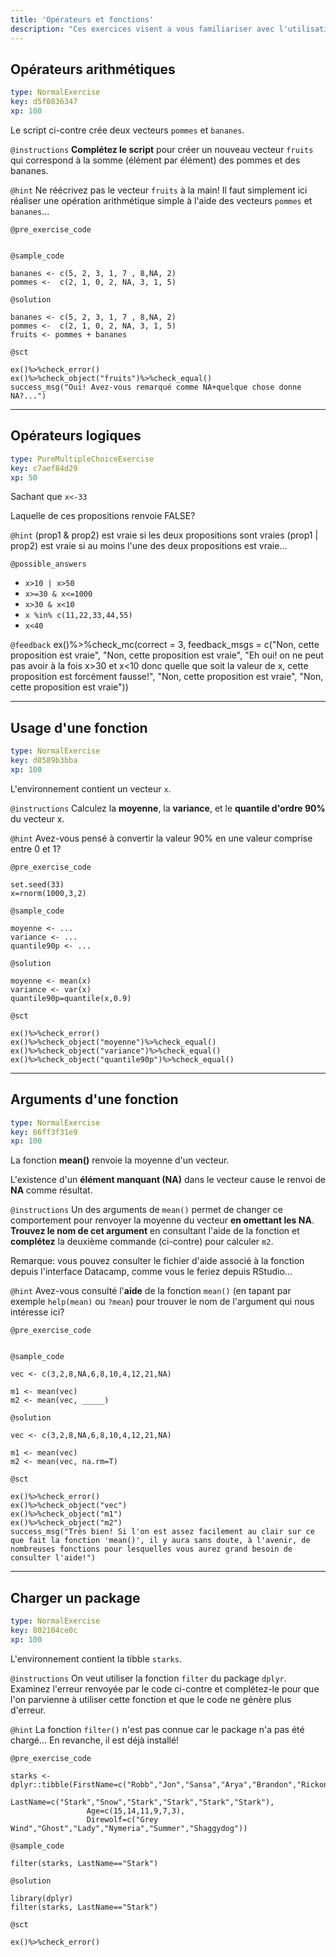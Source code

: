 ```yaml
---
title: 'Opérateurs et fonctions'
description: "Ces exercices visent a vous familiariser avec l'utilisation des operateurs et des fonctions.\n\n<a href=\"http://perso.ens-lyon.fr/lise.vaudor/Supports_formation/startR_2_operateurs_et_fonctions.html\" target=\"_blank\"> Lien vers les diapos de cours </a>\n"
---
```


## Opérateurs arithmétiques

```yaml
type: NormalExercise
key: d5f0836347
xp: 100
```

Le script ci-contre crée deux vecteurs `pommes` et `bananes`.

`@instructions`
**Complétez le script** pour créer un nouveau vecteur `fruits` qui correspond à la somme (élément par élément) des pommes et des bananes.

`@hint`
Ne réécrivez pas le vecteur `fruits` à la main! Il faut simplement ici réaliser une opération arithmétique simple à l'aide des vecteurs `pommes` et `bananes`...

`@pre_exercise_code`
```{r}

```

`@sample_code`
```{r}
bananes <- c(5, 2, 3, 1, 7 , 8,NA, 2)
pommes <-  c(2, 1, 0, 2, NA, 3, 1, 5)
```

`@solution`
```{r}
bananes <- c(5, 2, 3, 1, 7 , 8,NA, 2)
pommes <-  c(2, 1, 0, 2, NA, 3, 1, 5)
fruits <- pommes + bananes
```

`@sct`
```{r}
ex()%>%check_error()
ex()%>%check_object("fruits")%>%check_equal()
success_msg("Oui! Avez-vous remarqué comme NA+quelque chose donne NA?...")
```

---

## Opérateurs logiques

```yaml
type: PureMultipleChoiceExercise
key: c7aef84d29
xp: 50
```

Sachant que
`x<-33`

Laquelle de ces propositions renvoie FALSE?

`@hint`
(prop1 & prop2) est vraie si les deux propositions sont vraies
(prop1 | prop2) est vraie si au moins l'une des deux propositions est vraie...

`@possible_answers`
- `x>10 | x>50`
- `x>=30 & x<=1000`
- `x>30 & x<10`
- `x %in% c(11,22,33,44,55)`
- `x<40`

`@feedback`
ex()%>%check_mc(correct = 3,
                feedback_msgs = c("Non, cette proposition est vraie",
"Non, cette proposition est vraie",
"Eh oui! on ne peut pas avoir à la fois x>30 et x<10 donc quelle que soit la valeur de x, cette proposition est forcément fausse!",
"Non, cette proposition est vraie",
"Non, cette proposition est vraie"))

---

## Usage d'une fonction

```yaml
type: NormalExercise
key: d8589b3bba
xp: 100
```

L'environnement contient un vecteur `x`.

`@instructions`
Calculez la **moyenne**, la **variance**, et le **quantile d'ordre 90%** du vecteur x.

`@hint`
Avez-vous pensé à convertir la valeur 90% en une valeur comprise entre 0 et 1?

`@pre_exercise_code`
```{r}
set.seed(33)
x=rnorm(1000,3,2)
```

`@sample_code`
```{r}
moyenne <- ...
variance <- ...
quantile90p <- ...
```

`@solution`
```{r}
moyenne <- mean(x)
variance <- var(x)
quantile90p=quantile(x,0.9)
```

`@sct`
```{r}
ex()%>%check_error()
ex()%>%check_object("moyenne")%>%check_equal()
ex()%>%check_object("variance")%>%check_equal()
ex()%>%check_object("quantile90p")%>%check_equal()
```

---

## Arguments d'une fonction

```yaml
type: NormalExercise
key: 66ff3f31e9
xp: 100
```

La fonction **mean()** renvoie la moyenne d'un vecteur. 

L'existence d'un **élément manquant (NA)** dans le vecteur cause le renvoi de **NA** comme résultat.

`@instructions`
Un des arguments de `mean()` permet de changer ce comportement pour renvoyer la moyenne du vecteur **en omettant les NA**. **Trouvez le nom de cet argument** en consultant l'aide de la fonction et **complétez** la deuxième commande (ci-contre) pour calculer `m2`.

Remarque: vous pouvez consulter le fichier d'aide associé à la fonction depuis l'interface Datacamp, comme vous le feriez depuis RStudio...

`@hint`
Avez-vous consulté l'**aide** de la fonction `mean()` (en tapant par exemple `help(mean)` ou `?mean`)  pour trouver le nom de l'argument qui nous intéresse ici?

`@pre_exercise_code`
```{r}

```

`@sample_code`
```{r}
vec <- c(3,2,8,NA,6,8,10,4,12,21,NA)

m1 <- mean(vec)
m2 <- mean(vec, _____)
```

`@solution`
```{r}
vec <- c(3,2,8,NA,6,8,10,4,12,21,NA)

m1 <- mean(vec)
m2 <- mean(vec, na.rm=T)
```

`@sct`
```{r}
ex()%>%check_error()
ex()%>%check_object("vec")
ex()%>%check_object("m1")
ex()%>%check_object("m2")
success_msg("Très bien! Si l'on est assez facilement au clair sur ce que fait la fonction 'mean()', il y aura sans doute, à l'avenir, de nombreuses fonctions pour lesquelles vous aurez grand besoin de consulter l'aide!")
```

---

## Charger un package

```yaml
type: NormalExercise
key: 802104ce0c
xp: 100
```

L'environnement contient la tibble `starks`.

`@instructions`
On veut utiliser la fonction `filter` du package `dplyr`. Examinez l'erreur renvoyée par le code ci-contre et complétez-le pour que l'on parvienne à utiliser cette fonction et que le code ne génère plus d'erreur.

`@hint`
La fonction `filter()` n'est pas connue car le package n'a pas été chargé... En revanche, il est déjà installé!

`@pre_exercise_code`
```{r}
starks <- dplyr::tibble(FirstName=c("Robb","Jon","Sansa","Arya","Brandon","Rickon"),
                 LastName=c("Stark","Snow","Stark","Stark","Stark","Stark"),
                 Age=c(15,14,11,9,7,3),
                 Direwolf=c("Grey Wind","Ghost","Lady","Nymeria","Summer","Shaggydog"))
```

`@sample_code`
```{r}
filter(starks, LastName=="Stark")
```

`@solution`
```{r}
library(dplyr)
filter(starks, LastName=="Stark")
```

`@sct`
```{r}
ex()%>%check_error()
```
